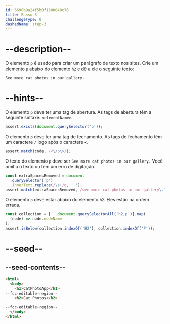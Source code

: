 ```yaml
---
id: 6690b9a24f5b0f1300040c76
title: Passo 3
challengeType: 0
dashedName: step-3
---
```


# --description--

O elemento `p` é usado para criar um parágrafo de texto nos sites. Crie um elemento `p` abaixo do elemento `h2` e dê a ele o seguinte texto:

`See more cat photos in our gallery.`

# --hints--

O elemento `p` deve ter uma tag de abertura. As tags de abertura têm a seguinte sintaxe: `<elementName>`.

```js
assert.exists(document.querySelector('p'));
```

O elemento `p` deve ter uma tag de fechamento. As tags de fechamento têm um caractere `/` logo após o caractere `<`.

```js
assert.match(code, /<\/p\>/);
```

O texto do elemento `p` deve ser `See more cat photos in our gallery.` Você omitiu o texto ou tem um erro de digitação.

```js
const extraSpacesRemoved = document
  .querySelector('p')
  .innerText.replace(/\s+/g, ' ');
assert.match(extraSpacesRemoved, /see more cat photos in our gallery\.?$/i);
```

O elemento `p` deve estar abaixo do elemento `h2`. Eles estão na ordem errada.

```js
const collection = [...document.querySelectorAll('h2,p')].map(
  (node) => node.nodeName
);
assert.isBelow(collection.indexOf('H2'), collection.indexOf('P'));
```

# --seed--

## --seed-contents--

```html
<html>
  <body>
    <h1>CatPhotoApp</h1>
--fcc-editable-region--
    <h2>Cat Photos</h2>

--fcc-editable-region--
  </body>
</html>
```
